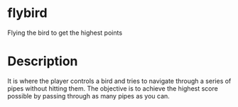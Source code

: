 # flybird
Flying the bird to get the highest points
# Description
It is where the player controls a bird and tries to navigate through a series of pipes without hitting them. The objective is to achieve the highest score possible by passing through as many pipes as you can.
